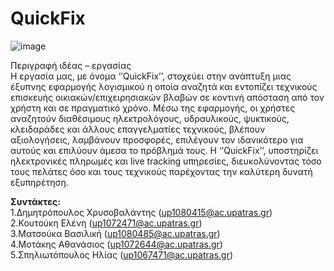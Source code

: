 # QuickFix
![image](https://github.com/user-attachments/assets/c43af93d-195c-4b81-8193-9e94a2035ebf)

Περιγραφή ιδέας – εργασίας  
Η εργασία μας, με όνομα ‘’QuickFix’’, στοχεύει στην ανάπτυξη μιας έξυπνης
εφαρμογής λογισμικού η οποία αναζητά και εντοπίζει τεχνικούς επισκευής
οικιακών/επιχειρησιακών βλαβών σε κοντινή απόσταση από τον χρήστη και
σε πραγματικό χρόνο. Μέσω της εφαρμογής, οι χρήστες αναζητούν
διαθέσιμους ηλεκτρολόγους, υδραυλικούς, ψυκτικούς, κλειδαράδες και άλλους
επαγγελματίες τεχνικούς, βλέπουν αξιολογήσεις, λαμβάνουν προσφορές,
επιλέγουν τον ιδανικότερο για αυτούς και επιλύουν άμεσα το πρόβλημά τους.
Η ‘’QuickFix’’, υποστηρίζει ηλεκτρονικές πληρωμές και live tracking
υπηρεσίες, διευκολύνοντας τόσο τους πελάτες όσο και τους τεχνικούς
παρέχοντας την καλύτερη δυνατή εξυπηρέτηση. 
  
**Συντάκτες:**  
1.Δημητρόπουλος Χρυσοβαλάντης (up1080415@ac.upatras.gr)   
2.Κουτούκη Ελένη (up1072471@ac.upatras.gr)  
3.Ματσούκα Βασιλική (up1080485@ac.upatras.gr)  
4.Μοτάκης Αθανάσιος (up1072644@ac.upatras.gr)  
5.Σπηλιωτόπουλος Ηλίας (up1067471@ac.upatras.gr)  
